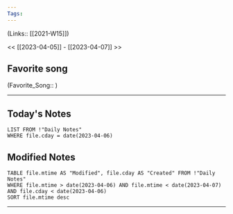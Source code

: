 ```yaml
---
Tags:
---
```

(Links:: [[2021-W15]])

<< [[2023-04-05]] - [[2023-04-07]] >>
## Favorite song
(Favorite_Song:: )

___
## Today's Notes
```dataview
LIST FROM !"Daily Notes"
WHERE file.cday = date(2023-04-06)
```
## Modified Notes
```dataview
TABLE file.mtime AS "Modified", file.cday AS "Created" FROM !"Daily Notes" 
WHERE file.mtime > date(2023-04-06) AND file.mtime < date(2023-04-07) AND file.cday < date(2023-04-06)
SORT file.mtime desc
```
___

